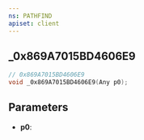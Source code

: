 ```yaml
---
ns: PATHFIND
apiset: client
---
```

## _0x869A7015BD4606E9

```c
// 0x869A7015BD4606E9
void _0x869A7015BD4606E9(Any p0);
```


## Parameters
* **p0**: